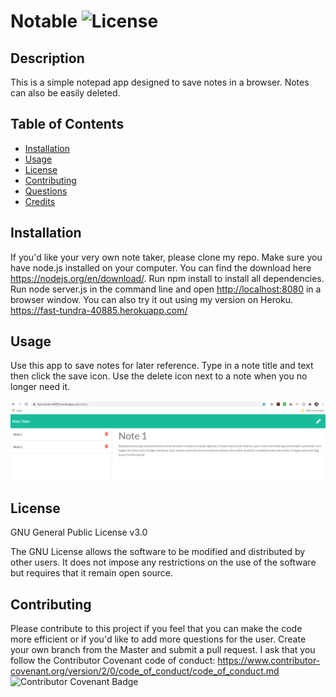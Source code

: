# Notable ![License](https://img.shields.io/badge/License-GPLv3-blue.svg)

## Description

This is a simple notepad app designed to save notes in a browser. Notes can also be easily deleted.
## Table of Contents

- [Installation](#installation)
- [Usage](#usage)
- [License](#license)
- [Contributing](#contributing)
- [Questions](#questions)
- [Credits](#credits)

## Installation

If you'd like your very own note taker, please clone my repo. Make sure you have node.js installed on your computer. You can find the download here <https://nodejs.org/en/download/>. Run npm install to install all dependencies. Run node server.js in the command line and open <http://localhost:8080> in a browser window. You can also try it out using my version on Heroku. <https://fast-tundra-40885.herokuapp.com/>

## Usage

Use this app to save notes for later reference. Type in a note title and text then click the save icon. Use the delete icon next to a note when you no longer need it.

![note app](images/app1.png)

## License

GNU General Public License v3.0

The GNU License allows the software to be modified and distributed by other users. It does not impose any restrictions on the use of the software but requires that it remain open source.

## Contributing

Please contribute to this project if you feel that you can make the code more efficient or if you'd like to add more questions for the user. Create your own branch from the Master and submit a pull request. I ask that you follow the Contributor Covenant code of conduct: <https://www.contributor-covenant.org/version/2/0/code_of_conduct/code_of_conduct.md> ![Contributor Covenant Badge](https://img.shields.io/badge/Contributor%20Covenant-v2.0%20adopted-ff69b4.svg)

